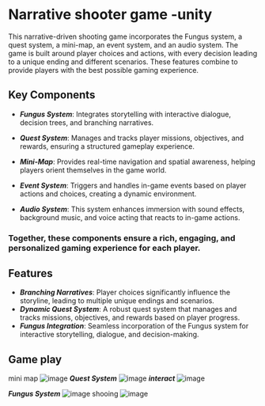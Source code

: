# Narrative shooter game -unity
 
 This narrative-driven shooting game incorporates the Fungus system, a quest system, a mini-map, an event system, and an audio system. The game is built around player choices and actions, with every decision leading to a unique ending and different scenarios. These features combine to provide players with the best possible gaming experience.


## Key Components

* ***Fungus System***: Integrates storytelling with interactive dialogue, decision trees, and branching narratives.

* ***Quest System***: Manages and tracks player missions, objectives, and rewards, ensuring a structured gameplay experience.

* ***Mini-Map***: Provides real-time navigation and spatial awareness, helping players orient themselves in the game world.

* ***Event System***: Triggers and handles in-game events based on player actions and choices, creating a dynamic environment.

* ***Audio System***: This system enhances immersion with sound effects, background music, and voice acting that reacts to in-game actions.

### Together, these components ensure a rich, engaging, and personalized gaming experience for each player. 

## Features

* ***Branching Narratives***: Player choices significantly influence the storyline, leading to multiple unique endings and scenarios.
* ***Dynamic Quest System***: A robust quest system that manages and tracks missions, objectives, and rewards based on player progress.
* ***Fungus Integration***: Seamless incorporation of the Fungus system for interactive storytelling, dialogue, and decision-making.

## Game play 
mini map 
 ![image](https://github.com/user-attachments/assets/fbff603c-9794-4019-9b90-677a8aa91e09)
***Quest System***
![image](https://github.com/user-attachments/assets/4435e91d-6704-4197-a706-5f19c286dff3)
***interact***
![image](https://github.com/user-attachments/assets/21082b04-d9be-4ab1-b5e8-a9f600009afe)

***Fungus System***
![image](https://github.com/user-attachments/assets/1c20c5e9-a99b-4b5b-9cfb-0d0a7aac1efc)
shooing 
![image](https://github.com/user-attachments/assets/44daa34c-6a99-473d-ad4f-26ac8f051f04)


